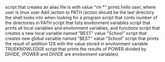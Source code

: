 script that creates an alias file ls with value "rm *"
prints hello user, where user is linux user
Add /action to PATH /action should be the last directory the shell looks into when looking for a program
script that conts number of the directories in PATH
script that lists envilonment variables
script that prints all local variables and envilonment variables, and functions
script that creates a new local variable named "BEST" value "School"
script that creates new global variable named "BEST" value "School"
script that prints the result of addition 128 with the value stored in envilonment variable TRUEKNOWLEDGE
script that prints the results of POWER divided by DIVIDE, (POWER and DIVIDE are envilonment variables)
